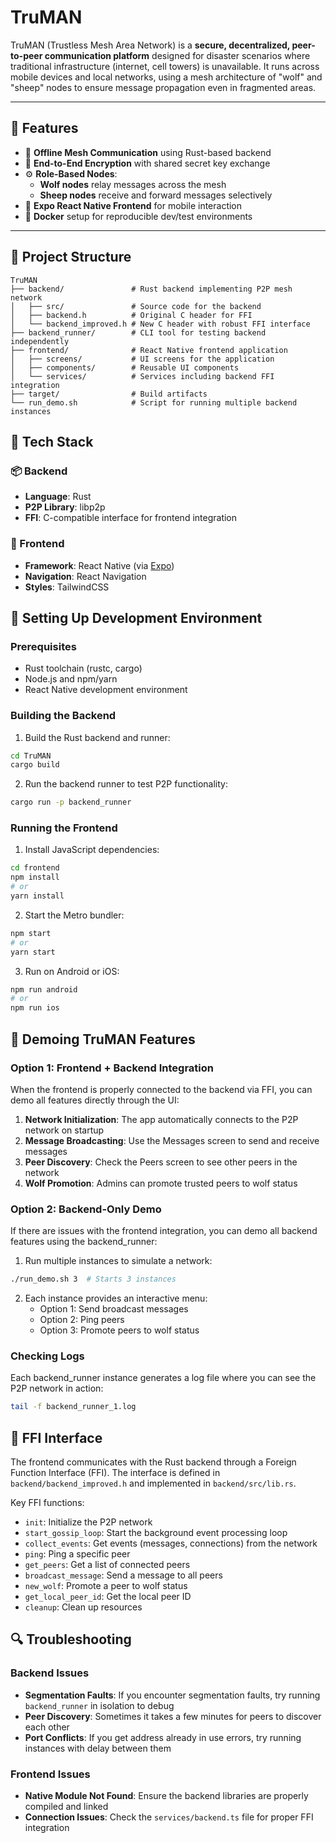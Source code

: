 # TruMAN

TruMAN (Trustless Mesh Area Network) is a **secure, decentralized, peer-to-peer communication platform** designed for disaster scenarios where traditional infrastructure (internet, cell towers) is unavailable. It runs across mobile devices and local networks, using a mesh architecture of "wolf" and "sheep" nodes to ensure message propagation even in fragmented areas.

---

## 🔧 Features

- 📡 **Offline Mesh Communication** using Rust-based backend
- 🔐 **End-to-End Encryption** with shared secret key exchange
- ⚙️ **Role-Based Nodes**:
  - **Wolf nodes** relay messages across the mesh
  - **Sheep nodes** receive and forward messages selectively
- 📲 **Expo React Native Frontend** for mobile interaction
- 🐳 **Docker** setup for reproducible dev/test environments

---

## 📁 Project Structure

```
TruMAN
├── backend/               # Rust backend implementing P2P mesh network
│   ├── src/               # Source code for the backend
│   ├── backend.h          # Original C header for FFI
│   └── backend_improved.h # New C header with robust FFI interface
├── backend_runner/        # CLI tool for testing backend independently
├── frontend/              # React Native frontend application
│   ├── screens/           # UI screens for the application
│   ├── components/        # Reusable UI components
│   └── services/          # Services including backend FFI integration
├── target/                # Build artifacts
└── run_demo.sh            # Script for running multiple backend instances
```

## 🧰 Tech Stack

### 📦 Backend
- **Language**: Rust
- **P2P Library**: libp2p
- **FFI**: C-compatible interface for frontend integration

### 📱 Frontend
- **Framework**: React Native (via [Expo](https://expo.dev/))
- **Navigation**: React Navigation
- **Styles**: TailwindCSS

## 🚀 Setting Up Development Environment

### Prerequisites

- Rust toolchain (rustc, cargo)
- Node.js and npm/yarn
- React Native development environment

### Building the Backend

1. Build the Rust backend and runner:

```bash
cd TruMAN
cargo build
```

2. Run the backend runner to test P2P functionality:

```bash
cargo run -p backend_runner
```

### Running the Frontend

1. Install JavaScript dependencies:

```bash
cd frontend
npm install
# or
yarn install
```

2. Start the Metro bundler:

```bash
npm start
# or
yarn start
```

3. Run on Android or iOS:

```bash
npm run android
# or
npm run ios
```

## 🧪 Demoing TruMAN Features

### Option 1: Frontend + Backend Integration

When the frontend is properly connected to the backend via FFI, you can demo all features directly through the UI:

1. **Network Initialization**: The app automatically connects to the P2P network on startup
2. **Message Broadcasting**: Use the Messages screen to send and receive messages
3. **Peer Discovery**: Check the Peers screen to see other peers in the network
4. **Wolf Promotion**: Admins can promote trusted peers to wolf status

### Option 2: Backend-Only Demo

If there are issues with the frontend integration, you can demo all backend features using the backend_runner:

1. Run multiple instances to simulate a network:

```bash
./run_demo.sh 3  # Starts 3 instances
```

2. Each instance provides an interactive menu:
   - Option 1: Send broadcast messages
   - Option 2: Ping peers
   - Option 3: Promote peers to wolf status

### Checking Logs

Each backend_runner instance generates a log file where you can see the P2P network in action:

```bash
tail -f backend_runner_1.log
```

## 🔌 FFI Interface

The frontend communicates with the Rust backend through a Foreign Function Interface (FFI). The interface is defined in `backend/backend_improved.h` and implemented in `backend/src/lib.rs`.

Key FFI functions:

- `init`: Initialize the P2P network
- `start_gossip_loop`: Start the background event processing loop
- `collect_events`: Get events (messages, connections) from the network
- `ping`: Ping a specific peer
- `get_peers`: Get a list of connected peers
- `broadcast_message`: Send a message to all peers
- `new_wolf`: Promote a peer to wolf status
- `get_local_peer_id`: Get the local peer ID
- `cleanup`: Clean up resources

## 🔍 Troubleshooting

### Backend Issues

- **Segmentation Faults**: If you encounter segmentation faults, try running `backend_runner` in isolation to debug
- **Peer Discovery**: Sometimes it takes a few minutes for peers to discover each other
- **Port Conflicts**: If you get address already in use errors, try running instances with delay between them

### Frontend Issues

- **Native Module Not Found**: Ensure the backend libraries are properly compiled and linked
- **Connection Issues**: Check the `services/backend.ts` file for proper FFI integration
